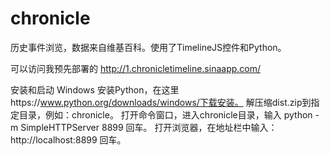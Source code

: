 chronicle
=========

历史事件浏览，数据来自维基百科。使用了TimelineJS控件和Python。

可以访问我预先部署的
http://1.chronicletimeline.sinaapp.com/

安装和启动
Windows
  安装Python，在这里https://www.python.org/downloads/windows/下载安装。
  解压缩dist.zip到指定目录，例如：chronicle。
  打开命令窗口，进入chronicle目录，输入 python -m SimpleHTTPServer 8899 回车。
  打开浏览器，在地址栏中输入：http://localhost:8899  回车。




